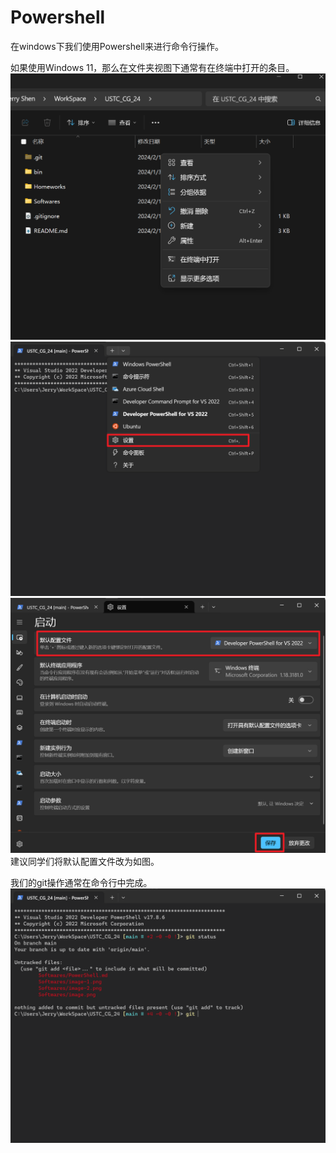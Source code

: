 # Powershell

在windows下我们使用Powershell来进行命令行操作。

如果使用Windows 11，那么在文件夹视图下通常有在终端中打开的条目。
![Alt text](ps_images/image.png)
![Alt text](ps_images/image-1.png)
![Alt text](ps_images/image-2.png)
建议同学们将默认配置文件改为如图。

我们的git操作通常在命令行中完成。
![Alt text](ps_images/image-3.png)
